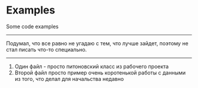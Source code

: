 # Examples
Some code examples
___
Подумал, что все равно не угадаю с тем, что лучше зайдет, поэтому не стал писать что-то специально.
___
1. Один файл - просто питоновский класс из рабочего проекта
2. Второй файл просто пример очень коротенькой работы с данными из того, что делал для начальства недавно
